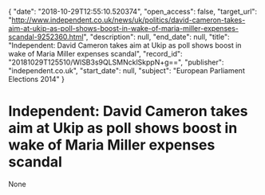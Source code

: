 {
  "date": "2018-10-29T12:55:10.520374", 
  "open_access": false, 
  "target_url": "http://www.independent.co.uk/news/uk/politics/david-cameron-takes-aim-at-ukip-as-poll-shows-boost-in-wake-of-maria-miller-expenses-scandal-9252360.html", 
  "description": null, 
  "end_date": null, 
  "title": "Independent:  David Cameron takes aim at Ukip as poll shows boost in wake of Maria Miller expenses scandal", 
  "record_id": "20181029T125510/WlSB3s9QLSMNcklSkppN+g==", 
  "publisher": "independent.co.uk", 
  "start_date": null, 
  "subject": "European Parliament Elections 2014"
}

# Independent:  David Cameron takes aim at Ukip as poll shows boost in wake of Maria Miller expenses scandal

None